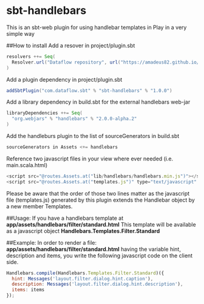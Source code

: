 sbt-handlebars
==============

This is an sbt-web plugin for using handlebar templates in Play in a very simple way

##How to install
Add a resover in project/plugin.sbt
```scala
resolvers ++= Seq(
  Resolver.url("Dataflow repository", url("https://amadeus82.github.io/repo"))(Resolver.ivyStylePatterns)
)
```

Add a plugin dependency in project/plugin.sbt
```scala
addSbtPlugin("com.dataflow.sbt" % "sbt-handlebars" % "1.0.0")
```

Add a library dependency in build.sbt for the external handlebars web-jar
```scala
libraryDependencies ++= Seq(
  "org.webjars" % "handlebars" % "2.0.0-alpha.2"
)
```

Add the handleburs plugin to the list of sourceGenerators in build.sbt
```scala
sourceGenerators in Assets <+= handlebars
```

Reference two javascript files in your view where ever needed (i.e. main.scala.html)
```javascript
<script src="@routes.Assets.at("lib/handlebars/handlebars.min.js")"></script>
<script src="@routes.Assets.at("templates.js")" type="text/javascript" charset="utf-8"></script>
```
Please be aware that the order of those two lines matter as the javascript file (templates.js) generated
by this plugin extends the Handlebar object by a new member Templates.

##Usage:
If you have a handlebars template at
**app/assets/handlebars/filter/standard.html**
This template will be available as a javascript object **Handlebars.Templates.Filter.Standard**

##Example:
In order to render a file:
**app/assets/handlebars/filter/standard.html**
having the variable hint, description and items, you write the following javascript
code on the client side.

```javascript
Handlebars.compile(Handlebars.Templates.Filter.Standard)({
  hint: Messages('layout.filter.dialog.hint.caption'),
  description: Messages('layout.filter.dialog.hint.description'),
  items: items
});
```
